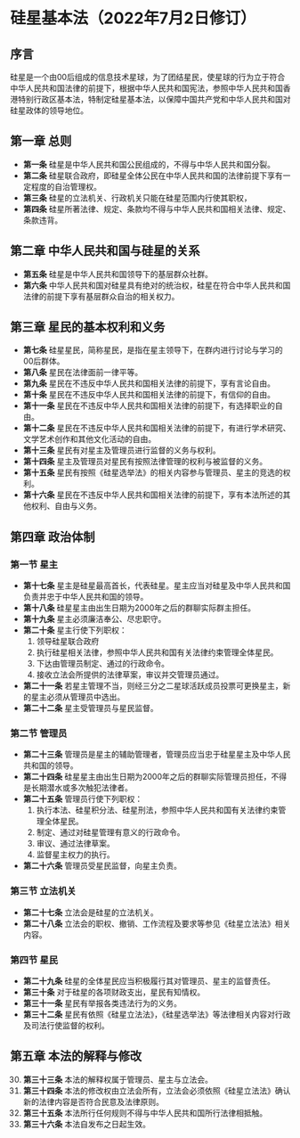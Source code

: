 # 硅星基本法（2022年7月2日修订）

## 序言

硅星是一个由00后组成的信息技术星球，为了团结星民，使星球的行为立于符合中华人民共和国法律的前提下，根据中华人民共和国宪法，参照中华人民共和国香港特别行政区基本法，特制定硅星基本法，以保障中国共产党和中华人民共和国对硅星政体的领导地位。

## 第一章 总则

- **第一条** 硅星是中华人民共和国公民组成的，不得与中华人民共和国分裂。
- **第二条** 硅星联合政府，即硅星全体公民在中华人民共和国的法律前提下享有一定程度的自治管理权。
- **第三条** 硅星的立法机关、行政机关只能在硅星范围内行使其职权，
- **第四条** 硅星所著法律、规定、条款均不得与中华人民共和国相关法律、规定、条款违背。

## 第二章 中华人民共和国与硅星的关系

- **第五条** 硅星是中华人民共和国领导下的基层群众社群。
- **第六条** 中华人民共和国对硅星具有绝对的统治权，硅星在符合中华人民共和国法律的前提下享有基层群众自治的相关权力。

## 第三章 星民的基本权利和义务

- **第七条** 硅星星民，简称星民，是指在星主领导下，在群内进行讨论与学习的00后群体。
- **第八条** 星民在法律面前一律平等。
- **第九条** 星民在不违反中华人民共和国相关法律的前提下，享有言论自由。
- **第十条** 星民在不违反中华人民共和国相关法律的前提下，有信仰的自由。
- **第十一条** 星民在不违反中华人民共和国相关法律的前提下，有选择职业的自由。
- **第十二条** 星民在不违反中华人民共和国相关法律的前提下，有进行学术研究、文学艺术创作和其他文化活动的自由。
- **第十三条** 星民有对星主及管理员进行监督的义务与权利。
- **第十四条** 星主及管理员对星民有按照法律管理的权利与被监督的义务。
- **第十五条** 星民有按照《硅星选举法》的相关内容参与管理员、星主的竞选的权利。
- **第十六条** 星民在不违反中华人民共和国相关法律的前提下，享有本法所述的其他权利、自由与义务。

## 第四章 政治体制

### 第一节 星主

- **第十七条** 星主是硅星最高首长，代表硅星。星主应当对硅星及中华人民共和国负责并忠于中华人民共和国的领导。
- **第十八条** 硅星星主由出生日期为2000年之后的群聊实际群主担任。
- **第十九条** 星主必须廉洁奉公、尽忠职守。
- **第二十条** 星主行使下列职权：
  1. 领导硅星联合政府
  2. 执行硅星相关法律，参照中华人民共和国有关法律约束管理全体星民。
  3. 下达由管理员制定、通过的行政命令。
  4. 接收立法会所提供的法律草案，审议并交管理员通过。
- **第二十一条** 若星主管理不当，则经三分之二星球活跃成员投票可更换星主，新的星主必须从管理员中选出。
- **第二十二条** 星主受管理员与星民监督。

### 第二节 管理员

- **第二十三条** 管理员是星主的辅助管理者，管理员应当忠于硅星星主及中华人民共和国的领导。
- **第二十四条** 硅星星主由出生日期为2000年之后的群聊实际管理员担任，不得是长期潜水或多次触犯法律者。
- **第二十五条** 管理员行使下列职权：
  1. 执行本法、硅星积分法、硅星刑法，参照中华人民共和国有关法律约束管理全体星民。
  2. 制定、通过对硅星管理有意义的行政命令。
  3. 审议、通过法律草案。
  4. 监督星主权力的执行。
- **第二十六条** 管理员受星民监督，向星主负责。

### 第三节 立法机关

* **第二十七条** 立法会是硅星的立法机关。
* **第二十八条** 立法会的职权、撤销、工作流程及要求等参见《硅星立法法》相关内容。

### 第四节 星民

- **第二十九条** 硅星的全体星民应当积极履行其对管理员、星主的监督责任。
- **第三十条** 对于硅星的各项财政支出，星民有知情权。
- **第三十一条** 星民有举报各类违法行为的义务。
- **第三十二条** 星民有依照《硅星立法法》，《硅星选举法》等法律相关内容对行政及司法行使监督的权利。

## 第五章 本法的解释与修改

30. **第三十三条** 本法的解释权属于管理员、星主与立法会。
31. **第三十四条** 本法的修改权由立法会所有，立法会必须依照《硅星立法法》确认新的法律内容是否符合民意及法律原则。
32. **第三十五条** 本法所行任何规则不得与中华人民共和国所行法律相抵触。
33. **第三十六条** 本法自发布之日起生效。
